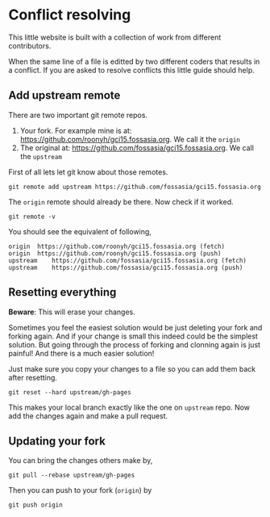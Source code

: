 Conflict resolving
==================

This little website is built with a collection of work from different contributors.

When the same line of a file is editted by two different coders that results in a conflict. If you are asked to resolve conflicts this little guide should help.

## Add upstream remote

There are two important git remote repos.

1) Your fork. For example mine is at: https://github.com/roonyh/gci15.fossasia.org. We call it the `origin`
2) The original at: https://github.com/fossasia/gci15.fossasia.org. We call the `upstream`

First of all lets let git know about those remotes.

`git remote add upstream https://github.com/fossasia/gci15.fossasia.org`

The `origin` remote should already be there. Now check if it worked.

`git remote -v`

You should see the equivalent of following,

```shell
origin	https://github.com/roonyh/gci15.fossasia.org (fetch)
origin	https://github.com/roonyh/gci15.fossasia.org (push)
upstream	https://github.com/fossasia/gci15.fossasia.org (fetch)
upstream	https://github.com/fossasia/gci15.fossasia.org (push)
```

## Resetting everything

**Beware**: This will erase your changes.

Sometimes you feel the easiest solution would be just deleting your fork and forking again. And if your change is small this indeed could be the simplest solution.
But going through the process of forking and clonning again is just painful! And there is a much easier solution!

Just make sure you copy your changes to a file so you can add them back after resetting.

`git reset --hard upstream/gh-pages`

This makes your local branch exactly like the one on `upstream` repo. Now add the changes again and make a pull request.

## Updating your fork

You can bring the changes others make by,

`git pull --rebase upstream/gh-pages`

Then you can push to your fork (`origin`) by

`git push origin`
